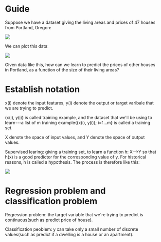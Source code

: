 # Guide

Suppose we have a dataset giving the living areas and prices of 47 houses from Portland, Oregon:

![][1] 

We can plot this data:

![][2]

Given data like this, how can we learn to predict the prices of other houses in Portland, as a function of the size of their living areas?

 

# Establish notation

x(i) denote the input features, y(i) denote the output or target varibale that we are trying to predict.

(x(i), y(i))  is called training example, and the dataset that we'll be using to learn---a list of m training example{(x(i), y(i)); i=1...m} is called a training set.

X denote the space of input values, and Y denote the space of output values.

Supervised learing: giving a training set, to learn a function h: X-->Y so that h(x) is a good predictor for the corresponding value of y. For historical reasons, h is called a hypothesis. The process is therefore like this:

![][3]

# Regression problem and classification problem

Regression problem: the target variable that we're trying to predict is continuous(such as predict price of house).

Classification peoblem: y can take only a small number of discrete values(such as predict if a dwelling is a house or an apartment).
    
[1]: http://images.cnitblog.com/blog/515860/201304/12093925-cbfb18f5bc254ce6a665b26ae8ef2a11.jpg
[2]: http://images.cnitblog.com/blog/515860/201304/12094033-684f80850bb143d2bb40fa16e3eb06ff.jpg
[3]: http://images.cnitblog.com/blog/515860/201304/12092732-57ecd2c808b04b05b00e9d61e7bc1434.jpg
